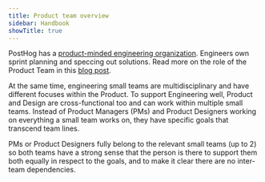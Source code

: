 ```yaml
---
title: Product team overview
sidebar: Handbook
showTitle: true
---
```


PostHog has a [product-minded engineering organization](/blog/turning-engineers-into-product-people). Engineers own sprint planning and speccing out solutions. Read more on the role of the Product Team in this [blog post](/blog/product-at-posthog).

At the same time, engineering small teams are multidisciplinary and have different focuses within the Product. To support Engineering well, Product and Design are cross-functional too and can work within multiple small teams. Instead of Product Managers (PMs) and Product Designers working on everything a small team works on, they have specific goals that transcend team lines.

PMs or Product Designers fully belong to the relevant small teams (up to 2) so both teams have a strong sense that the person is there to support them both equally in respect to the goals, and to make it clear there are no inter-team dependencies.
